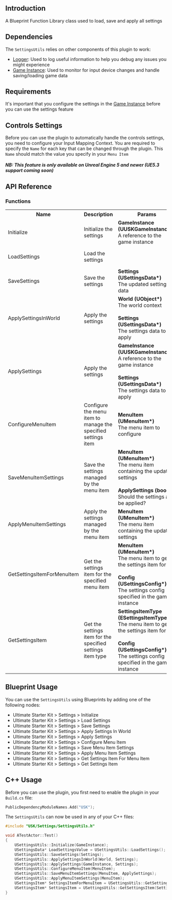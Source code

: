 ## Introduction
A Blueprint Function Library class used to load, save and apply all settings

## Dependencies
The <code>SettingsUtils</code> relies on other components of this plugin to work:
<ul>
	<li><a href="../logger">Logger</a>: Used to log useful information to help you debug any issues you might experience</li>
	<li><a href="../gameinstance">Game Instance</a>: Used to monitor for input device changes and handle saving/loading game data</li>
</ul>

## Requirements
It's important that you configure the settings in the <a href="/gameinstance">Game Instance</a> before you can use the settings feature

## Controls Settings
Before you can use the plugin to automatically handle the controls settings, you need to configure your Input Mapping Context. You are required to specify the `Name` for each key that can be changed through the plugin. This `Name` should match the value you specify in your `Menu Item`<br/><br/>
<i><strong>NB: This feature is only available on Unreal Engine 5 and newer (UE5.3 support coming soon)</strong></i>

## API Reference
### Functions
<table>
	<tr>
		<th>Name</th>
		<th>Description</th>
		<th>Params</th>
		<th>Return</th>
	</tr>
	<tr>
		<td>Initialize</td>
		<td>Initialize the settings</td>
		<td><strong>GameInstance (UUSKGameInstance*)</strong><br/>A reference to the game instance</td>
		<td></td>
	</tr>
	<tr>
		<td>LoadSettings</td>
		<td>Load the settings</td>
		<td></td>
		<td><strong>USettingsData*</strong><br/>The loaded settings data</td>
	</tr>
	<tr>
		<td>SaveSettings</td>
		<td>Save the settings</td>
		<td><strong>Settings (USettingsData*)</strong><br/>The updated settings data</td>
		<td></td>
	</tr>
	<tr>
		<td>ApplySettingsInWorld</td>
		<td>Apply the settings</td>
		<td><strong>World (UObject*)</strong><br/>The world context<br/><br/><strong>Settings (USettingsData*)</strong><br/>The settings data to apply</td>
		<td></td>
	</tr>
	<tr>
		<td>ApplySettings</td>
		<td>Apply the settings</td>
		<td><strong>GameInstance (UUSKGameInstance*)</strong><br/>A reference to the game instance<br/><br/><strong>Settings (USettingsData*)</strong><br/>The settings data to apply</td>
		<td></td>
	</tr>
	<tr>
		<td>ConfigureMenuItem</td>
		<td>Configure the menu item to manage the specified settings item</td>
		<td><strong>MenuItem (UMenuItem*)</strong><br/>The menu item to configure</td>
		<td></td>
	</tr>
	<tr>
		<td>SaveMenuItemSettings</td>
		<td>Save the settings managed by the menu item</td>
		<td><strong>MenuItem (UMenuItem*)</strong><br/>The menu item containing the updated settings<br/><br/><strong>ApplySettings (bool)</strong><br/>Should the settings also be applied?</td>
		<td></td>
	</tr>
	<tr>
		<td>ApplyMenuItemSettings</td>
		<td>Apply the settings managed by the menu item</td>
		<td><strong>MenuItem (UMenuItem*)</strong><br/>The menu item containing the updated settings</td>
		<td></td>
	</tr>
	<tr>
		<td>GetSettingsItemForMenuItem</td>
		<td>Get the settings item for the specified menu item</td>
		<td><strong>MenuItem (UMenuItem*)</strong><br/>The menu item to get the settings item for<br/><br/><strong>Config (USettingsConfig*)</strong><br/>The settings config specified in the game instance</td>
		<td><strong>USettingsItem*</strong><br/>The settings item</td>
	</tr>
	<tr>
		<td>GetSettingsItem</td>
		<td>Get the settings item for the specified settings item type</td>
		<td><strong>SettingsItemType (ESettingsItemType)</strong><br/>The menu item to get the settings item for<br/><br/><strong>Config (USettingsConfig*)</strong><br/>The settings config specified in the game instance</td>
		<td><strong>USettingsItem*</strong><br/>The settings item</td>
	</tr>
</table>

## Blueprint Usage
You can use the <code>SettingsUtils</code> using Blueprints by adding one of the following nodes:
<ul>
	<li>Ultimate Starter Kit > Settings > Initialize</li>
	<li>Ultimate Starter Kit > Settings > Load Settings</li>
	<li>Ultimate Starter Kit > Settings > Save Settings</li>
	<li>Ultimate Starter Kit > Settings > Apply Settings In World</li>
	<li>Ultimate Starter Kit > Settings > Apply Settings</li>
	<li>Ultimate Starter Kit > Settings > Configure Menu Item</li>
	<li>Ultimate Starter Kit > Settings > Save Menu Item Settings</li>
	<li>Ultimate Starter Kit > Settings > Apply Menu Item Settings</li>
	<li>Ultimate Starter Kit > Settings > Get Settings Item For Menu Item</li>
	<li>Ultimate Starter Kit > Settings > Get Settings Item</li>
</ul>

## C++ Usage
Before you can use the plugin, you first need to enable the plugin in your <code>Build.cs</code> file:
```c++
PublicDependencyModuleNames.Add("USK");
```

The <code>SettingsUtils</code> can now be used in any of your C++ files:
```c++
#include "USK/Settings/SettingsUtils.h"

void ATestActor::Test()
{
	USettingsUtils::Initialize(GameInstance);
	USettingsData* LoadSettingsValue = USettingsUtils::LoadSettings();
	USettingsUtils::SaveSettings(Settings);
	USettingsUtils::ApplySettingsInWorld(World, Settings);
	USettingsUtils::ApplySettings(GameInstance, Settings);
	USettingsUtils::ConfigureMenuItem(MenuItem);
	USettingsUtils::SaveMenuItemSettings(MenuItem, ApplySettings);
	USettingsUtils::ApplyMenuItemSettings(MenuItem);
	USettingsItem* SettingsItemForMenuItem = USettingsUtils::GetSettingsItemForMenuItem(MenuItem, Config);
	USettingsItem* SettingsItem = USettingsUtils::GetSettingsItem(SettingsItemType, Config);
}
```
